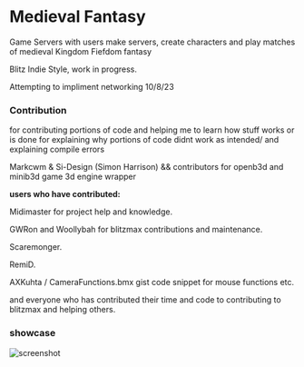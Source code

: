# Medieval Fantasy
Game Servers with users make servers, create characters and play matches of medieval Kingdom Fiefdom fantasy

Blitz Indie Style, work in progress.

Attempting to impliment networking 10/8/23




### Contribution
for contributing portions of code and helping me to learn how stuff works or is done
for explaining why portions of code didnt work as intended/ and explaining compile errors   

Markcwm & Si-Design (Simon Harrison) && contributors for openb3d and minib3d game 3d engine wrapper
  
  
**users who have contributed:**  
  
Midimaster for project help and knowledge.

GWRon and Woollybah for blitzmax contributions and maintenance.
  
Scaremonger.
  
RemiD.

 AXKuhta / CameraFunctions.bmx gist code snippet for mouse functions etc.  
 
and everyone who has contributed their time and code to contributing to blitzmax and helping others.

### showcase
![screenshot](https://github.com/zarosath/MedievalDreams.io/assets/1097150/4cb6d902-8fc1-4c12-b341-e95278920883)

